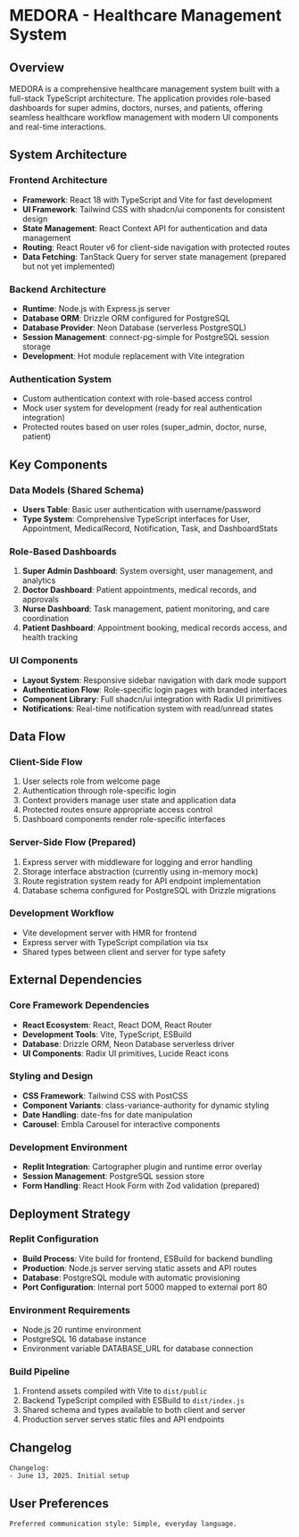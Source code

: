# MEDORA - Healthcare Management System

## Overview

MEDORA is a comprehensive healthcare management system built with a full-stack TypeScript architecture. The application provides role-based dashboards for super admins, doctors, nurses, and patients, offering seamless healthcare workflow management with modern UI components and real-time interactions.

## System Architecture

### Frontend Architecture
- **Framework**: React 18 with TypeScript and Vite for fast development
- **UI Framework**: Tailwind CSS with shadcn/ui components for consistent design
- **State Management**: React Context API for authentication and data management
- **Routing**: React Router v6 for client-side navigation with protected routes
- **Data Fetching**: TanStack Query for server state management (prepared but not yet implemented)

### Backend Architecture
- **Runtime**: Node.js with Express.js server
- **Database ORM**: Drizzle ORM configured for PostgreSQL
- **Database Provider**: Neon Database (serverless PostgreSQL)
- **Session Management**: connect-pg-simple for PostgreSQL session storage
- **Development**: Hot module replacement with Vite integration

### Authentication System
- Custom authentication context with role-based access control
- Mock user system for development (ready for real authentication integration)
- Protected routes based on user roles (super_admin, doctor, nurse, patient)

## Key Components

### Data Models (Shared Schema)
- **Users Table**: Basic user authentication with username/password
- **Type System**: Comprehensive TypeScript interfaces for User, Appointment, MedicalRecord, Notification, Task, and DashboardStats

### Role-Based Dashboards
1. **Super Admin Dashboard**: System oversight, user management, and analytics
2. **Doctor Dashboard**: Patient appointments, medical records, and approvals
3. **Nurse Dashboard**: Task management, patient monitoring, and care coordination
4. **Patient Dashboard**: Appointment booking, medical records access, and health tracking

### UI Components
- **Layout System**: Responsive sidebar navigation with dark mode support
- **Authentication Flow**: Role-specific login pages with branded interfaces
- **Component Library**: Full shadcn/ui integration with Radix UI primitives
- **Notifications**: Real-time notification system with read/unread states

## Data Flow

### Client-Side Flow
1. User selects role from welcome page
2. Authentication through role-specific login
3. Context providers manage user state and application data
4. Protected routes ensure appropriate access control
5. Dashboard components render role-specific interfaces

### Server-Side Flow (Prepared)
1. Express server with middleware for logging and error handling
2. Storage interface abstraction (currently using in-memory mock)
3. Route registration system ready for API endpoint implementation
4. Database schema configured for PostgreSQL with Drizzle migrations

### Development Workflow
- Vite development server with HMR for frontend
- Express server with TypeScript compilation via tsx
- Shared types between client and server for type safety

## External Dependencies

### Core Framework Dependencies
- **React Ecosystem**: React, React DOM, React Router
- **Development Tools**: Vite, TypeScript, ESBuild
- **Database**: Drizzle ORM, Neon Database serverless driver
- **UI Components**: Radix UI primitives, Lucide React icons

### Styling and Design
- **CSS Framework**: Tailwind CSS with PostCSS
- **Component Variants**: class-variance-authority for dynamic styling
- **Date Handling**: date-fns for date manipulation
- **Carousel**: Embla Carousel for interactive components

### Development Environment
- **Replit Integration**: Cartographer plugin and runtime error overlay
- **Session Management**: PostgreSQL session store
- **Form Handling**: React Hook Form with Zod validation (prepared)

## Deployment Strategy

### Replit Configuration
- **Build Process**: Vite build for frontend, ESBuild for backend bundling
- **Production**: Node.js server serving static assets and API routes
- **Database**: PostgreSQL module with automatic provisioning
- **Port Configuration**: Internal port 5000 mapped to external port 80

### Environment Requirements
- Node.js 20 runtime environment
- PostgreSQL 16 database instance
- Environment variable DATABASE_URL for database connection

### Build Pipeline
1. Frontend assets compiled with Vite to `dist/public`
2. Backend TypeScript compiled with ESBuild to `dist/index.js`
3. Shared schema and types available to both client and server
4. Production server serves static files and API endpoints

## Changelog

```
Changelog:
- June 13, 2025. Initial setup
```

## User Preferences

```
Preferred communication style: Simple, everyday language.
```